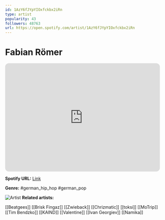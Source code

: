```yaml
---
id: 1AzY6fJYpYIOxfckbx2iRn
type: artist
popularity: 43
followers: 48763
url: https://open.spotify.com/artist/1AzY6fJYpYIOxfckbx2iRn
---
```

# Fabian Römer

<iframe style="border-radius:12px" src="https://open.spotify.com/embed/artist/1AzY6fJYpYIOxfckbx2iRn" width="100%" height="352" frameBorder="0" allowfullscreen="" allow="autoplay; clipboard-write; encrypted-media; fullscreen; picture-in-picture" loading="lazy"></iframe>

**Spotify URL:** [Link](https://open.spotify.com/artist/1AzY6fJYpYIOxfckbx2iRn)

**Genre:**  #german_hip_hop #german_pop

![Artist](https://i.scdn.co/image/ab6761610000e5ebc356b802f607a20ec604cc5b)
**Related artists:**

[[Beatgees]]
[[Brisk Fingaz]]
[[Zwieback]]
[[Chrizmatic]]
[[toksi]]
[[MoTrip]]
[[Tim Bendzko]]
[[KAIND]]
[[Valentine]]
[[Ivan Georgiev]]
[[Namika]]
